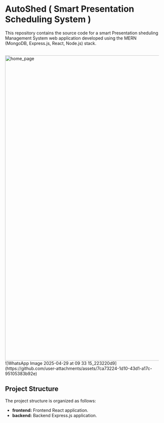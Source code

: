 # AutoShed  ( Smart Presentation Scheduling System )

This repository contains the source code for a smart Presentation sheduling Management System web application developed using the MERN (MongoDB, Express.js, React, Node.js) stack.

<br>
<img src="[https://github.com/Vihara-Diwyanjalee/Moonlight/blob/main/frontend/public/moonlight.png](https://github.com/user-attachments/assets/7ca73224-1d10-43d1-a17c-95105383b92e)" alt="home_page" width=1000 >
![WhatsApp Image 2025-04-29 at 09 33 15_223220d9](https://github.com/user-attachments/assets/7ca73224-1d10-43d1-a17c-95105383b92e)



## Project Structure

The project structure is organized as follows:

- <b>frontend:</b> Frontend React application.
- <b>backend:</b> Backend Express.js application.<br><br>
